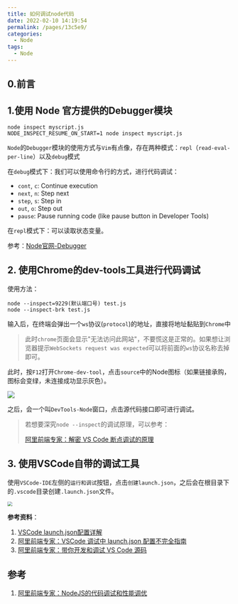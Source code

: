 ```yaml
---
title: 如何调试node代码
date: 2022-02-10 14:19:54
permalink: /pages/13c5e9/
categories:
  - Node
tags:
  - Node
---
```

## 0.前言





## 1.使用 Node 官方提供的Debugger模块

```shell
node inspect myscript.js
NODE_INSPECT_RESUME_ON_START=1 node inspect myscript.js
```

`Node`的`Debugger`模块的使用方式与`Vim`有点像，存在两种模式：`repl`（`read-eval-per-line`）以及`debug`模式

在`debug`模式下：我们可以使用命令行的方式，进行代码调试：

- `cont`, `c`: Continue execution
- `next`, `n`: Step next
- `step`, `s`: Step in
- `out`, `o`: Step out
- `pause`: Pause running code (like pause button in Developer Tools)

在`repl`模式下：可以读取状态变量。

参考：[Node官网-Debugger](https://nodejs.org/api/debugger.html#debugger_commands_reference)



## 2. 使用Chrome的dev-tools工具进行代码调试

使用方法：

```shell
node --inspect=9229(默认端口号) test.js
node --inspect-brk test.js
```

输入后，在终端会弹出一个`ws`协议(`protocol`)的地址，直接将地址黏贴到`Chrome`中

> 此时`chrome`页面会显示"无法访问此网站"，不要慌这是正常的。如果想让浏览器提示`WebSockets request was expected`可以将前面的`ws`协议名称去掉即可。

此时，按`F12`打开`Chrome-dev-tool`，点击`source`中的Node图标（如果链接承购，图标会变绿，未连接成功显示灰色）。

![](https://wjs-tik.oss-cn-shanghai.aliyuncs.com/image-20220210143841324.png)

之后，会一个叫`DevTools-Node`窗口，点击源代码接口即可进行调试。

> 若想要深究`node --inspect`的调试原理，可以参考：
>
> [阿里前端专家：解密 VS Code 断点调试的原理](https://www.barretlee.com/blog/2019/11/15/vscode-study-03-debug-protocol/)



## 3. 使用VSCode自带的调试工具

使用`VSCode-IDE`左侧的`运行和调试`按钮，点击`创建launch.json`，之后会在根目录下的`.vscode`目录创建`.launch.json`文件。

<img src="https://wjs-tik.oss-cn-shanghai.aliyuncs.com/image-20220210153826747.png" style="zoom:67%;" />

**参考资料**：

1. [VSCode launch.json配置详解](https://www.jianshu.com/p/d3c6e25ae815)
2. [阿里前端专家：VSCode 调试中 launch.json 配置不完全指南](https://www.barretlee.com/blog/2019/03/18/debugging-in-vscode-tutorial/)
3. [阿里前端专家：带你开发和调试 VS Code 源码](https://www.barretlee.com/blog/2019/11/01/vscode-study-02-debugging/)



## 参考

1. [阿里前端专家：NodeJS的代码调试和性能调优](https://www.barretlee.com/blog/2015/10/07/debug-nodejs-in-command-line/)